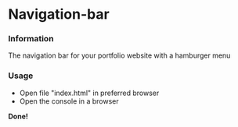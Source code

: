 # Navigation-bar

### Information

The navigation bar for your portfolio website with a hamburger menu

### Usage

+ Open file "index.html" in preferred browser
+ Open the console in a browser

**Done!**
